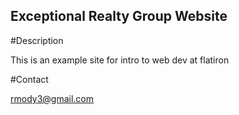 Exceptional Realty Group Website
---
#Description

This is an example site for intro to web dev at flatiron

#Contact

rmody3@gmail.com
